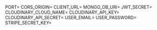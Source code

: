 PORT=
CORS_ORIGIN=
CLIENT_URL=
MONGO_DB_URI=
JWT_SECRET=
CLOUDINARY_CLOUD_NAME=
CLOUDINARY_API_KEY=
CLOUDINARY_API_SECRET=
USER_EMAIL=
USER_PASSWORD=
STRIPE_SECRET_KEY=

